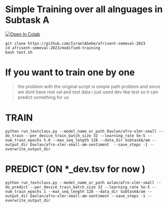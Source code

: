# Simple Training over all alnguages in Subtask A


<a target="_blank" href="https://colab.research.google.com/drive/1gRWeCr95cNs2Dnk1mdshG5ttJsdvgYhT?usp=sharing">
  <img src="https://colab.research.google.com/assets/colab-badge.svg" alt="Open In Colab"/>
</a>





```
git clone https://github.com/IsraelAbebe/afrisent-semeval-2023
cd afrisent-semeval-2023/modified-training
bash test.sh
```





# If you want to train one by one

> the problem with the original script is simple path problem and since we dont have real val and test data i just used dev like test so it can predict something for us 




# TRAIN
`
python run_textclass.py --model_name_or_path Davlan/afro-xlmr-small --do_train --per_device_train_batch_size 32 --learning_rate 5e-5 --num_train_epochs 5.0 --max_seq_length 128 --data_dir SubtaskA/am --output_dir Davlan/afro-xlmr-small-am-sentiment  --save_steps -1 --overwrite_output_dir
`

# PREDICT (ON *_dev.tsv for now )
`
python run_textclass.py --model_name_or_path avlan/afro-xlmr-small --do_predict --per_device_train_batch_size 32 --learning_rate 5e-5 --num_train_epochs 1 --max_seq_length 128 --data_dir SubtaskA/am --output_dir Davlan/afro-xlmr-small-am-sentiment --save_steps -1 --overwrite_output_dir
`
